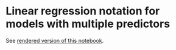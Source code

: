# Linear regression notation for models with multiple predictors

See [rendered version of this
notebook](https://nbviewer.org/github/lisds/dsip/blob/interactive-notebooks/lin_regression_multiple_predictors.ipynb).
